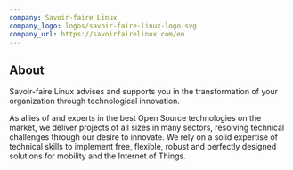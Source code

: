 ```yaml
---
company: Savoir-faire Linux
company_logo: logos/savoir-faire-linux-logo.svg
company_url: https://savoirfairelinux.com/en
---
```


## About

Savoir-faire Linux advises and supports you in the transformation of your organization through technological innovation.

As allies of and experts in the best Open Source technologies on the market, we deliver projects of all sizes in many sectors, resolving technical challenges through our desire to innovate. We rely on a solid expertise of technical skills to implement free, flexible, robust and perfectly designed solutions for mobility and the Internet of Things.
